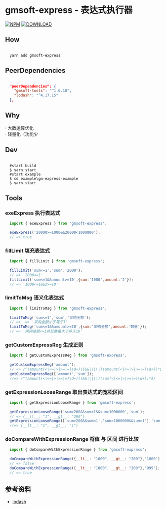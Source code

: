 # gmsoft-express - 表达式执行器

[![NPM](https://img.shields.io/npm/v/gmsoft-express.svg)](https://www.npmjs.com/package/gmsoft-express)
[![DOWNLOAD](https://img.shields.io/npm/dt/gmsoft-express.svg)](https://www.npmjs.com/package/gmsoft-express)

## How  

``` shell

  yarn add gmsoft-express

```

## PeerDependencies  

``` JSON

  "peerDependencies": {
    "gmsoft-tools": "^1.0.10",
    "lodash": "^4.17.15"
  },

```

## Why  

· 大数运算优化  
· 轻量化（功能少
  
## Dev  

``` shell

  #start build
  $ yarn start
  #start example
  $ cd example\gm-express-example
  $ yarn start

```

## Tools

### exeExpress 执行表达式  
``` js  
  import { exeExpress } from 'gmsoft-express';

  exeExpress('20000>=1000&&20000<1000000');
  // => true

```
### fillLimit 填充表达式  
``` js  
  import { fillLimit } from 'gmsoft-express';
  
  fillLimit('sum<=1','sum','2000');
  // => '2000<=1'
  fillLimit('sum<=1&&amount>=10',{sum:'1000',amount:'2'});
  // => '1000<=1&&2>=10'

```
### limitToMsg 语义化表达式  
``` js  
  import { limitToMsg } from 'gmsoft-express';
  
  limitToMsg('sum<=1','sum','采购金额');
  // =>  => '采购金额小于等于1'
  limitToMsg('sum<=1&&amount>=10',{sum:'采购金额',amount:'数量'});
  // => '采购金额<=1并且数量大于等于10'

```
### getCustomExpressReg 生成正则  
``` js  
  import { getCustomExpressReg } from 'gmsoft-express';
  
  getCustomExpressReg('amount');
  // => /^(amount(<|<=|>|>=|=)\d+)((&&|\|\|)(amount(<|<=|>|>=|=)\d+))*$/
  getCustomExpressReg(['amount','sum']);
  //=> /^(amount(<|<=|>|>=|=)\d+)((&&|\|\|)(sum(<|<=|>|>=|=)\d+))*$/

```
### getExpressionLooseRange 取出表达式的宽松区间  
``` js  
  import { getExpressionLooseRange } from 'gmsoft-express';
  
  getExpressionLooseRange('sum>200&&sum<1&&sum>1000000','sum');
  // => {__lt__: "1", __gt__: "200"}
  getExpressionLooseRange(['sum>200&&sum<1','sum>1000000&&sum>1'],'sum');
  //=> {__lt__: "1", __gt__: "1"}

```
### doCompareWithExpressionRange 将值 与 区间 进行比较  
``` js  
  import { doCompareWithExpressionRange } from 'gmsoft-express';
  
  doCompareWithExpressionRange({__lt__: "1000", __gt__: "200"},'1000');
  // => false
  doCompareWithExpressionRange({__lt__: "1000", __gt__: "200"},'999');
  // => true

```

## 参考资料

- [lodash](https://github.com/lodash/lodash)  